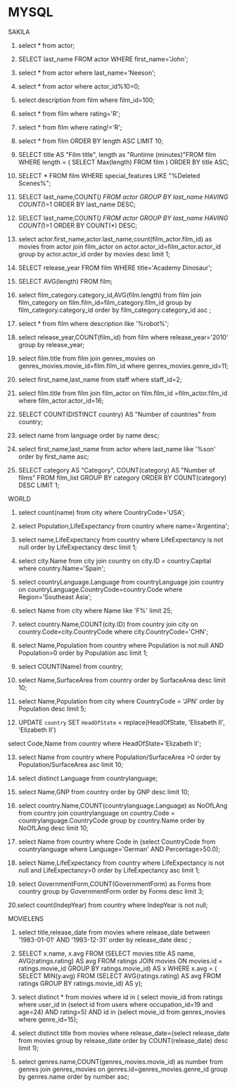 # MYSQL
SAKILA
1. select * from actor;
2. SELECT last_name FROM actor WHERE first_name='John';
3. select * from actor where last_name='Neeson';
4. select * from actor where actor_id%10=0;
5. select description from film where film_id=100;
6. select * from film where rating='R';
7. select * from film where rating!='R';
8. select * from film ORDER BY length ASC LIMIT 10;
9. SELECT title AS "Film title", length as "Runtime (minutes)"FROM film
WHERE length = (
    SELECT Max(length)
    FROM film
    )
ORDER BY title ASC;

10. SELECT * FROM film WHERE special_features LIKE "%Deleted Scenes%";

11. SELECT last_name,COUNT(*) FROM actor GROUP BY last_name HAVING COUNT(*)=1 ORDER BY last_name DESC;

12. SELECT last_name,COUNT(*) FROM actor GROUP BY last_name HAVING COUNT(*)>1 ORDER BY COUNT(*) DESC;

13. select actor.first_name,actor.last_name,count(film_actor.film_id) as movies from actor
join
film_actor
on
actor.actor_id=film_actor.actor_id
group by actor.actor_id order by movies desc limit 1;

14. SELECT release_year FROM film WHERE title='Academy Dinosaur';

15. SELECT AVG(length) FROM film;

16. select film_category.category_id,AVG(film.length) from film
join film_category
on
film.film_id=film_category.film_id
group by film_category.category_id order by film_category.category_id asc ;

17. select * from film where description like '%robot%';

18. select release_year,COUNT(film_id) from film where release_year='2010' group by release_year;

19. select film.title from film
join genres_movies
on genres_movies.movie_id=film.film_id
where genres_movies.genre_id=11;

20. select first_name,last_name from staff where staff_id=2;

21. select film.title from film
join film_actor
on film.film_id =film_actor.film_id
where film_actor.actor_id=16;

22. SELECT COUNT(DISTINCT country) AS "Number of countries" from country;

23. select name from language order by name desc;

24. select first_name,last_name from actor where last_name like '%son' order by first_name asc;

25. SELECT category AS "Category", COUNT(category) AS "Number of films" FROM film_list GROUP BY category ORDER BY COUNT(category) DESC LIMIT 1;


WORLD
1. select count(name) from city where CountryCode='USA';
2. select Population,LifeExpectancy from country where name='Argentina';
3. select name,LifeExpectancy from country where LifeExpectancy is not null order by LifeExpectancy desc limit 1;
4. select city.Name from city join country on city.ID = country.Capital where country.Name='Spain';
5. select countryLanguage.Language from countryLanguage join country on countryLanguage.CountryCode=country.Code where Region='Southeast Asia';
6. select Name from city where Name like 'F%' limit 25;
7. select country.Name,COUNT(city.ID) from country join city on country.Code=city.CountryCode where city.CountryCode='CHN';
8. select Name,Population from country where Population is not null AND Population>0 order by Population asc limit 1;

9. select COUNT(Name) from country;

10. select Name,SurfaceArea from country order by SurfaceArea desc limit 10;
11. select Name,Population from city where CountryCode = 'JPN' order by Population desc limit 5;
12. UPDATE `country`
 SET `HeadOfState` = replace(HeadOfState, 'Elisabeth II', 'Elizabeth II')

select Code,Name from country where HeadOfState='Elizabeth II';

13. select Name from country where Population/SurfaceArea >0 order by Population/SurfaceArea asc limit 10;

14. select distinct Language from countrylanguage;

15. select Name,GNP from country order by GNP desc limit 10;

16. select country.Name,COUNT(countrylanguage.Language) as NoOfLAng from country join countrylanguage on country.Code = countrylanguage.CountryCode group by country.Name order by NoOfLAng desc limit 10;

17. select Name from country where Code in (select CountryCode from countrylanguage where Language='German' AND Percentage>50.0);

18. select Name,LifeExpectancy from country where LifeExpectancy is not null and LifeExpectancy>0 order by LifeExpectancy asc limit 1;

19. select GovernmentForm,COUNT(GovernmentForm) as Forms from country group by GovernmentForm order by Forms desc limit 3;

20.select count(IndepYear) from country where IndepYear is not null;

MOVIELENS

1. select title,release_date from movies where release_date between '1983-01-01' AND '1993-12-31' order by release_date desc ;

2. SELECT x.name, x.avg FROM
(SELECT movies.title AS name, AVG(ratings.rating) AS avg FROM ratings
JOIN movies ON movies.id = ratings.movie_id
GROUP BY ratings.movie_id) AS x
WHERE x.avg = (
SELECT MIN(y.avg) FROM (SELECT AVG(ratings.rating) AS avg FROM ratings
GROUP BY ratings.movie_id) AS y);

3. select distinct * from movies where id in (
select movie_id from ratings where user_id in (select id from users where occupation_id=19 and age=24) AND rating=5) AND id in (select movie_id from genres_movies where genre_id=15);

4. select distinct title from movies where release_date=(select release_date from movies group by release_date order by COUNT(release_date) desc limit 1);

5. select genres.name,COUNT(genres_movies.movie_id) as number from genres join genres_movies on genres.id=genres_movies.genre_id group by genres.name order by number asc;
